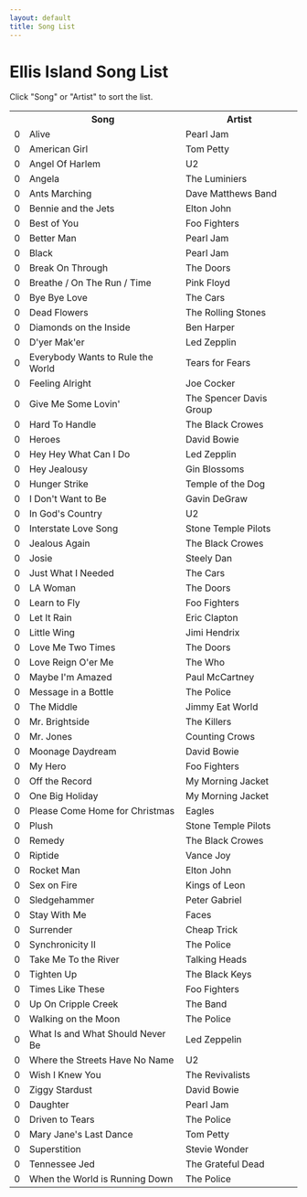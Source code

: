 ```yaml
---
layout: default
title: Song List
---
```


# Ellis Island Song List

<p>Click "Song" or "Artist" to sort the list.</p>
<table class="songlist" id="songlist">
<tr>
  <th>&nbsp;</th>
  <th class="sorter" onclick="sort_by_title();">Song</th>
  <th class="sorter" onclick="sort_by_artist();">Artist</th>
</tr>
<!-- start list -->
<tr><td class="rownum">0</td><td>Alive</td><td>Pearl Jam</td></tr>
<tr><td class="rownum">0</td><td>American Girl</td><td>Tom Petty</td></tr>
<tr><td class="rownum">0</td><td>Angel Of Harlem</td><td>U2</td></tr>
<tr><td class="rownum">0</td><td>Angela</td><td>The Luminiers</td></tr>
<tr><td class="rownum">0</td><td>Ants Marching</td><td>Dave Matthews Band</td></tr>
<tr><td class="rownum">0</td><td>Bennie and the Jets</td><td>Elton John</td></tr>
<tr><td class="rownum">0</td><td>Best of You</td><td>Foo Fighters</td></tr>
<tr><td class="rownum">0</td><td>Better Man</td><td>Pearl Jam</td></tr>
<tr><td class="rownum">0</td><td>Black</td><td>Pearl Jam</td></tr>
<tr><td class="rownum">0</td><td>Break On Through</td><td>The Doors</td></tr>
<tr><td class="rownum">0</td><td>Breathe / On The Run / Time</td><td>Pink Floyd</td></tr>
<tr><td class="rownum">0</td><td>Bye Bye Love</td><td>The Cars</td></tr>
<tr><td class="rownum">0</td><td>Dead Flowers</td><td>The Rolling Stones</td></tr>
<tr><td class="rownum">0</td><td>Diamonds on the Inside</td><td>Ben Harper</td></tr>
<tr><td class="rownum">0</td><td>D'yer Mak'er</td><td>Led Zepplin</td></tr>
<tr><td class="rownum">0</td><td>Everybody Wants to Rule the World</td><td>Tears for Fears</td></tr>
<tr><td class="rownum">0</td><td>Feeling Alright</td><td>Joe Cocker</td></tr>
<tr><td class="rownum">0</td><td>Give Me Some Lovin'</td><td>The Spencer Davis Group</td></tr>
<tr><td class="rownum">0</td><td>Hard To Handle</td><td>The Black Crowes</td></tr>
<tr><td class="rownum">0</td><td>Heroes</td><td>David Bowie</td></tr>
<tr><td class="rownum">0</td><td>Hey Hey What Can I Do</td><td>Led Zepplin</td></tr>
<tr><td class="rownum">0</td><td>Hey Jealousy</td><td>Gin Blossoms</td></tr>
<tr><td class="rownum">0</td><td>Hunger Strike</td><td>Temple of the Dog</td></tr>
<tr><td class="rownum">0</td><td>I Don't Want to Be</td><td>Gavin DeGraw</td></tr>
<tr><td class="rownum">0</td><td>In God's Country</td><td>U2</td></tr>
<tr><td class="rownum">0</td><td>Interstate Love Song</td><td>Stone Temple Pilots</td></tr>
<tr><td class="rownum">0</td><td>Jealous Again</td><td>The Black Crowes</td></tr>
<tr><td class="rownum">0</td><td>Josie</td><td>Steely Dan</td></tr>
<tr><td class="rownum">0</td><td>Just What I Needed</td><td>The Cars</td></tr>
<tr><td class="rownum">0</td><td>LA Woman</td><td>The Doors</td></tr>
<tr><td class="rownum">0</td><td>Learn to Fly</td><td>Foo Fighters</td></tr>
<tr><td class="rownum">0</td><td>Let It Rain</td><td>Eric Clapton</td></tr>
<tr><td class="rownum">0</td><td>Little Wing</td><td>Jimi Hendrix</td></tr>
<tr><td class="rownum">0</td><td>Love Me Two Times</td><td>The Doors</td></tr>
<tr><td class="rownum">0</td><td>Love Reign O'er Me</td><td>The Who</td></tr>
<tr><td class="rownum">0</td><td>Maybe I'm Amazed</td><td>Paul McCartney</td></tr>
<tr><td class="rownum">0</td><td>Message in a Bottle</td><td>The Police</td></tr>
<tr><td class="rownum">0</td><td>The Middle</td><td>Jimmy Eat World</td></tr>
<tr><td class="rownum">0</td><td>Mr. Brightside</td><td>The Killers</td></tr>
<tr><td class="rownum">0</td><td>Mr. Jones</td><td>Counting Crows</td></tr>
<tr><td class="rownum">0</td><td>Moonage Daydream</td><td>David Bowie</td></tr>
<tr><td class="rownum">0</td><td>My Hero</td><td>Foo Fighters</td></tr>
<tr><td class="rownum">0</td><td>Off the Record</td><td>My Morning Jacket</td></tr>
<tr><td class="rownum">0</td><td>One Big Holiday</td><td>My Morning Jacket</td></tr>
<tr><td class="rownum">0</td><td>Please Come Home for Christmas</td><td>Eagles</td></tr>
<tr><td class="rownum">0</td><td>Plush</td><td>Stone Temple Pilots</td></tr>
<tr><td class="rownum">0</td><td>Remedy</td><td>The Black Crowes</td></tr>
<tr><td class="rownum">0</td><td>Riptide</td><td>Vance Joy</td></tr>
<tr><td class="rownum">0</td><td>Rocket Man</td><td>Elton John</td></tr>
<tr><td class="rownum">0</td><td>Sex on Fire</td><td>Kings of Leon</td></tr>
<tr><td class="rownum">0</td><td>Sledgehammer</td><td>Peter Gabriel</td></tr>
<tr><td class="rownum">0</td><td>Stay With Me</td><td>Faces</td></tr>
<tr><td class="rownum">0</td><td>Surrender</td><td>Cheap Trick</td></tr>
<tr><td class="rownum">0</td><td>Synchronicity II</td><td>The Police</td></tr>
<tr><td class="rownum">0</td><td>Take Me To the River</td><td>Talking Heads</td></tr>
<tr><td class="rownum">0</td><td>Tighten Up</td><td>The Black Keys</td></tr>
<tr><td class="rownum">0</td><td>Times Like These</td><td>Foo Fighters</td></tr>
<tr><td class="rownum">0</td><td>Up On Cripple Creek</td><td>The Band</td></tr>
<tr><td class="rownum">0</td><td>Walking on the Moon</td><td>The Police</td></tr>
<tr><td class="rownum">0</td><td>What Is and What Should Never Be</td><td>Led Zeppelin</td></tr>
<tr><td class="rownum">0</td><td>Where the Streets Have No Name</td><td>U2</td></tr>
<tr><td class="rownum">0</td><td>Wish I Knew You</td><td>The Revivalists</td></tr>
<tr><td class="rownum">0</td><td>Ziggy Stardust</td><td>David Bowie</td></tr>
<tr><td class="rownum">0</td><td>Daughter</td><td>Pearl Jam </td></tr>
<tr><td class="rownum">0</td><td>Driven to Tears</td><td>The Police </td></tr>
<tr><td class="rownum">0</td><td>Mary Jane's Last Dance</td><td>Tom Petty </td></tr>
<tr><td class="rownum">0</td><td>Superstition</td><td>Stevie Wonder </td></tr>
<tr><td class="rownum">0</td><td>Tennessee Jed</td><td>The Grateful Dead </td></tr>
<tr><td class="rownum">0</td><td>When the World is Running Down</td><td>The Police </td></tr>
</table>
<script>sort_by_title();</script>
